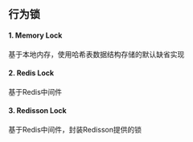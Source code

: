 行为锁
--
#### 1. Memory Lock
基于本地内存，使用哈希表数据结构存储的默认缺省实现

#### 2. Redis Lock
基于Redis中间件

#### 3. Redisson Lock
基于Redis中间件，封装Redisson提供的锁
